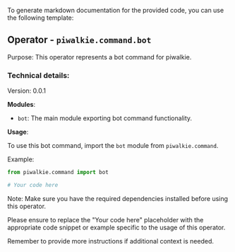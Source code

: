 To generate markdown documentation for the provided code, you can use the following template:

## Operator - `piwalkie.command.bot`

Purpose: This operator represents a bot command for piwalkie.

### Technical details:

Version: 0.0.1

**Modules**:
- `bot`: The main module exporting bot command functionality.

**Usage**:

To use this bot command, import the `bot` module from `piwalkie.command`.

Example:
```python
from piwalkie.command import bot

# Your code here
```

Note: Make sure you have the required dependencies installed before using this operator.

Please ensure to replace the "Your code here" placeholder with the appropriate code snippet or example specific to the usage of this operator.

Remember to provide more instructions if additional context is needed.